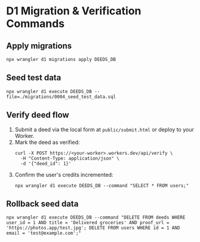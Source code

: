 # D1 Migration & Verification Commands

## Apply migrations
```
npx wrangler d1 migrations apply DEEDS_DB
```

## Seed test data
```
npx wrangler d1 execute DEEDS_DB --file=./migrations/0004_seed_test_data.sql
```

## Verify deed flow
1. Submit a deed via the local form at `public/submit.html` or deploy to your Worker.
2. Mark the deed as verified:
   ```
   curl -X POST https://<your-worker>.workers.dev/api/verify \
     -H "Content-Type: application/json" \
     -d '{"deed_id": 1}'
   ```
3. Confirm the user's credits incremented:
   ```
   npx wrangler d1 execute DEEDS_DB --command "SELECT * FROM users;"
   ```

## Rollback seed data
```
npx wrangler d1 execute DEEDS_DB --command "DELETE FROM deeds WHERE user_id = 1 AND title = 'Delivered groceries' AND proof_url = 'https://photos.app/test.jpg'; DELETE FROM users WHERE id = 1 AND email = 'test@example.com';"
```
